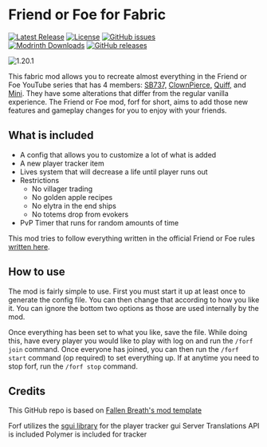 # Friend or Foe for Fabric

[![Latest Release](https://img.shields.io/modrinth/v/eQaPhhSQ?label=Latest%20Release)](https://modrinth.com/mod/forf/versions) [![License](https://img.shields.io/github/license/ILIkeFood971/forf)](https://github.com/ILikeFood971/ForF/blob/1.20/LICENSE) [![GitHub issues](https://img.shields.io/github/issues/ILikeFood971/forf)](https://github.com/ILikeFood971/ForF/issues)  
[![Modrinth Downloads](https://img.shields.io/modrinth/dt/forf?logo=modrinth&label=Modrinth%20Downloads)](https://modrinth.com/mod/forf) [![GitHub releases](https://img.shields.io/github/downloads/ILikeFood971/forf/total?logo=github&label=GitHub%20Downloads)](https://github.com/ILikeFood971/Deodorant-Mod/releases)

![1.20.1](https://img.shields.io/badge/MC-1.20.1-green?link=example.com)

This fabric mod allows you to recreate almost everything in the Friend or Foe YouTube series that has 4 members: [SB737,](https://youtube.com/playlist?list=PLWJikipm2MTbCmHm6e9KV0bPmW6chk1j9) [ClownPierce,](https://www.youtube.com/@ClownPierce) [Quiff,](https://www.youtube.com/@QuiffYT) and [Mini](https://www.youtube.com/playlist?list=PLkUQm5HBzevSUv6iW8EMErAmIKPKD4uF7). They have some alterations that differ from the regular vanilla experience. The Friend or Foe mod, forf for short, aims to add those new features and gameplay changes for you to enjoy with your friends.

## What is included

- A config that allows you to customize a lot of what is added
- A new player tracker item
- Lives system that will decrease a life until player runs out
- Restrictions
    - No villager trading
    - No golden apple recipes
    - No elytra in the end ships
    - No totems drop from evokers
- PvP Timer that runs for random amounts of time

This mod tries to follow everything written in the official Friend or Foe rules [written here](https://pastebin.com/X9j3ZsNb).

## How to use

The mod is fairly simple to use. First you must start it up at least once to generate the config file. You can then change that according to how you like it. You can ignore the bottom two options as those are used internally by the mod.

Once everything has been set to what you like, save the file. While doing this, have every player you would like to play with log on and run the `/forf join` command. Once everyone has joined, you can then run the `/forf start` command (op required) to set everything up. If at anytime you need to stop forf, run the `/forf stop` command. 

## Credits

This GitHub repo is based on [Fallen Breath's mod template](https://github.com/Fallen-Breath/fabric-mod-template)

Forf utilizes the [sgui library](https://github.com/Patbox/sgui) for the player tracker gui
Server Translations API is included
Polymer is included for tracker